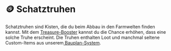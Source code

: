 # 🪙 Schatztruhen

Schatztruhen sind Kisten, die du beim Abbau in den Farmwelten finden kannst. Mit dem [Treasure-Booster](booster.md) kannst du die Chance erhöhen, dass eine solche Truhe erscheint. Die Truhen enthalten Loot und manchmal seltene Custom-Items aus unserem[ Bauplan-System](bauplane.md).
